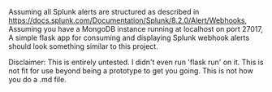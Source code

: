 Assuming all Splunk alerts are structured as described in https://docs.splunk.com/Documentation/Splunk/8.2.0/Alert/Webhooks,
Assuming you have a MongoDB instance running at localhost on port 27017,
A simple flask app for consuming and displaying Splunk webhook alerts should look something similar to this project.

Disclaimer:
  This is entirely untested. I didn't even run 'flask run' on it.
  This is not fit for use beyond being a prototype to get you going.
  This is not how you do a .md file.
